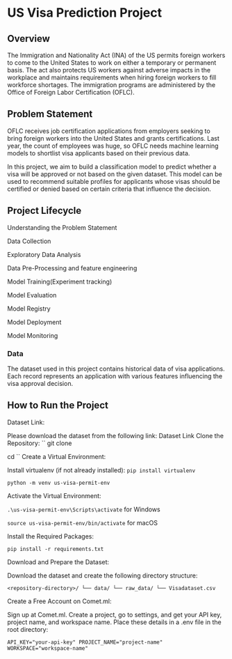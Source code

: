 # US Visa Prediction Project
## Overview
The Immigration and Nationality Act (INA) of the US permits foreign workers to come to the United States to work on either a temporary or permanent basis. The act also protects US workers against adverse impacts in the workplace and maintains requirements when hiring foreign workers to fill workforce shortages. The immigration programs are administered by the Office of Foreign Labor Certification (OFLC).

## Problem Statement
OFLC receives job certification applications from employers seeking to bring foreign workers into the United States and grants certifications. Last year, the count of employees was huge, so OFLC needs machine learning models to shortlist visa applicants based on their previous data.

In this project, we aim to build a classification model to predict whether a visa will be approved or not based on the given dataset. This model can be used to recommend suitable profiles for applicants whose visas should be certified or denied based on certain criteria that influence the decision.

## Project Lifecycle
Understanding the Problem Statement

Data Collection

Exploratory Data Analysis

Data Pre-Processing and feature engineering

Model Training(Experiment tracking)

Model Evaluation

Model Registry

Model Deployment

Model Monitoring

### Data

The dataset used in this project contains historical data of visa applications. Each record represents an application with various features influencing the visa approval decision.

## How to Run the Project

Dataset Link:

Please download the dataset from the following link: Dataset Link
Clone the Repository:
``
git clone <repository-url>

cd <repository-directory>
``
Create a Virtual Environment:

Install virtualenv (if not already installed):
``
pip install virtualenv
``

``
python -m venv us-visa-permit-env
``

Activate the Virtual Environment:

``
.\us-visa-permit-env\Scripts\activate
``
for Windows

``
source us-visa-permit-env/bin/activate
``
for macOS

Install the Required Packages:

``
pip install -r requirements.txt
``

Download and Prepare the Dataset:

Download the dataset and create the following directory structure:

``
<repository-directory>/
└── data/
    └── raw_data/
        └── Visadataset.csv
``

Create a Free Account on Comet.ml:

Sign up at Comet.ml.
Create a project, go to settings, and get your API key, project name, and workspace name.
Place these details in a .env file in the root directory:

``
API_KEY="your-api-key"
PROJECT_NAME="project-name"
WORKSPACE="workspace-name"
``




